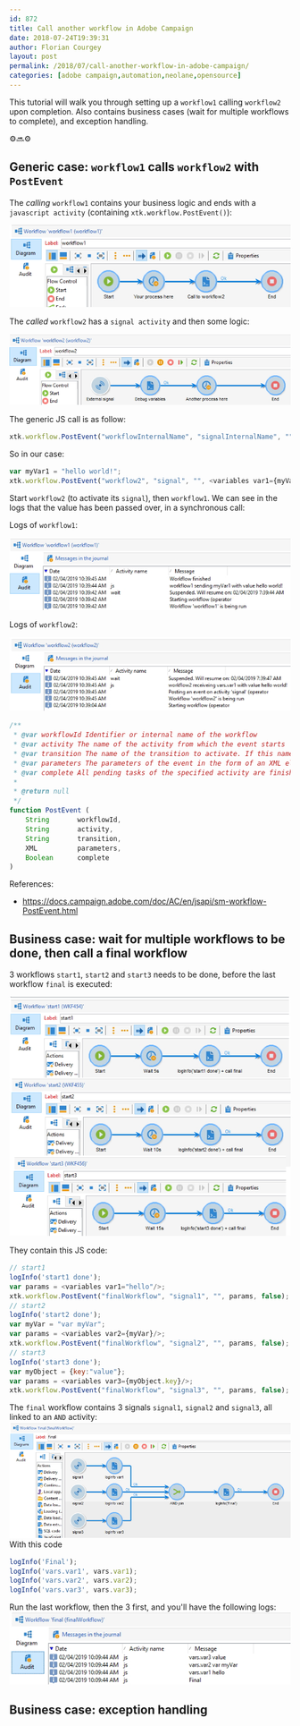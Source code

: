 ```yaml
---
id: 872
title: Call another workflow in Adobe Campaign
date: 2018-07-24T19:39:31
author: Florian Courgey
layout: post
permalink: /2018/07/call-another-workflow-in-adobe-campaign/
categories: [adobe campaign,automation,neolane,opensource]
---
```

This tutorial will walk you through setting up a `workflow1` calling `workflow2` upon completion. Also contains business cases (wait for multiple workflows to complete), and exception handling.
<div class="text-center">⚙️🔜⚙️</div>
<!--more-->

## Generic case: `workflow1` calls `workflow2` with `PostEvent`

The *calling* `workflow1` contains your business logic and ends with a `javascript activity` (containing `xtk.workflow.PostEvent()`):

![](/assets/images/2019/01/adobe-campaign-call-workflow-postevent-workflow1.jpg)

The *called* `workflow2` has a `signal activity` and then some logic:

![](/assets/images/2019/01/adobe-campaign-call-workflow-postevent-workflow2.jpg)

The generic JS call is as follow:
```js
xtk.workflow.PostEvent("workflowInternalName", "signalInternalName", "", <variables/>, false);
```

So in our case:
```js
var myVar1 = "hello world!";
xtk.workflow.PostEvent("workflow2", "signal", "", <variables var1={myVar1}/>, false);
```

Start `workflow2` (to activate its `signal`), then `workflow1`. We can see in the logs that the value has been passed over, in a synchronous call:

Logs of `workflow1`:

![](/assets/images/2019/01/adobe-campaign-call-workflow-postevent-workflow1-audit-logs.jpg)

Logs of `workflow2`:

![](/assets/images/2019/01/adobe-campaign-call-workflow-postevent-workflow2-audit-logs.jpg)

```js
/**
 * @var workflowId Identifier or internal name of the workflow
 * @var activity The name of the activity from which the event starts
 * @var transition The name of the transition to activate. If this name is empty, the event will be issued on the first valid transition (expiry type events are ignored). 
 * @var parameters The parameters of the event in the form of an XML element. The name of the element must be variables. If you do not want to pass a variable, you can use an empty element <variables/> or an empty string "".
 * @var complete All pending tasks of the specified activity are finished
 *
 * @return null
 */
function PostEvent (
    String       workflowId,
    String       activity,
    String       transition,
    XML          parameters,
    Boolean      complete
)
```
 
 References:
 - https://docs.campaign.adobe.com/doc/AC/en/jsapi/sm-workflow-PostEvent.html
 
 ## Business case: wait for multiple workflows to be done, then call a final workflow
 
 3 workflows `start1`, `start2` and `start3` needs to be done, before the last workflow `final` is executed:
 
 ![](/assets/images/2019/01/adobe-campaign-call-workflow-postevent-multiple-123.jpg)
 
 They contain this JS code:
 ```js
 // start1  
logInfo('start1 done');  
var params = <variables var1="hello"/>;  
xtk.workflow.PostEvent("finalWorkflow", "signal1", "", params, false);  
// start2  
logInfo('start2 done');  
var myVar = "var myVar";  
var params = <variables var2={myVar}/>;  
xtk.workflow.PostEvent("finalWorkflow", "signal2", "", params, false);  
// start3  
logInfo('start3 done');  
var myObject = {key:"value"};  
var params = <variables var3={myObject.key}/>;  
xtk.workflow.PostEvent("finalWorkflow", "signal3", "", params, false);  
 ```
 
 The `final` workflow contains 3 signals `signal1`, `signal2` and `signal3`, all linked to an `AND` activity:
 ![](/assets/images/2019/01/adobe-campaign-call-workflow-postevent-multiple-final.jpg)
 With this code
 ```js
logInfo('Final');
logInfo('vars.var1', vars.var1);
logInfo('vars.var2', vars.var2);
logInfo('vars.var3', vars.var3);
 ```
 

 Run the last workflow, then the 3 first, and you'll have the following logs:
 ![](/assets/images/2019/01/adobe-campaign-call-workflow-postevent-multiple-logs.jpg)
 
 ## Business case: exception handling
 
